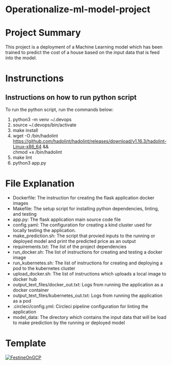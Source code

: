 # Operationalize-ml-model-project

# Project Summary

This project is a deployment of a Machine Learning model which has been trained to predict the cost of a house 
based on the input data that is feed into the model. 

# Instrunctions

## Instructions on how to run python script

To run the python script, run the commands below:
  1. python3 -m venv ~/.devops
  2. source ~/.devops/bin/activate
  3. make install
  4. wget -O /bin/hadolint https://github.com/hadolint/hadolint/releases/download/v1.16.3/hadolint-Linux-x86_64 &&\
        chmod +x /bin/hadolint
  5. make lint
  6. python3 app.py

# File Explanation
  - Dockerfile: The instruction for creating the flask application docker images
  - Makefile: The setup script for installing python dependencies, linting, and testing
  - app.py: The flask application main source code file
  - config.yaml: The configuration for creating a kind cluster used for locally testing the application.
  - make_prediction.sh: The script that provied inputs to the running or deployed model and print the predicted price as an output
  - requirements.txt: The list of the project dependencies
  - run_docker.sh: The list of instructions for creating and testing a docker image
  - run_kubernetes.sh: The list of instructions for creating and deploying a pod to the kubernetes cluster
  - upload_docker.sh: The list of instructions which uploads a local image to docker hub
  - output_text_files/docker_out.txt: Logs from running the application as a docker container
  - output_text_files/kubernetes_out.txt: Logs from running the application as a pod
  - .circleci/config.yml: Circleci pipeline configuration for linting the application
  - model_data: The directory which contains the input data that will be load to make prediction by the running or deployed model


# Template

[![FestineOnGCP](https://circleci.com/gh/FestineOnGCP/operationalize-ml-model-project.svg?style=svg)](https://app.circleci.com/pipelines/gh/FestineOnGCP/operationalize-ml-model-project/4/workflows/cd8296c1-76d4-445a-97f2-4fe619bfc0a3/jobs/4)
